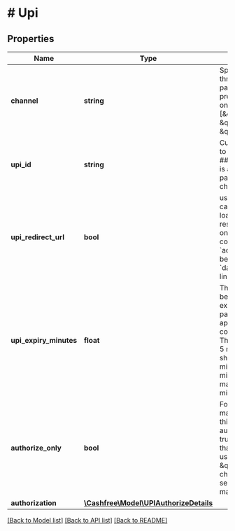 # # Upi

## Properties

Name | Type | Description | Notes
------------ | ------------- | ------------- | -------------
**channel** | **string** | Specify the channel through which the payment must be processed. Can be one of [\&quot;link\&quot;, \&quot;collect\&quot;, \&quot;qrcode\&quot;] |
**upi_id** | **string** | Customer UPI VPA to process payment.  ### Important This is a required parameter for channel &#x3D; &#x60;collect&#x60; | [optional]
**upi_redirect_url** | **bool** | use this if you want cashfree to show a loader. Sample response below. It is only supported for collect &#x60;action:collect&#x60; will be returned with &#x60;data.url&#x60; having the link for redirection | [optional]
**upi_expiry_minutes** | **float** | The UPI request will be valid for this expiry minutes. This parameter is only applicable for a UPI collect payment. The default value is 5 minutes. You should keep the minimum as 5 minutes, and maximum as 15 minutes | [optional]
**authorize_only** | **bool** | For one time mandate on UPI. Set this as authorize_only &#x3D; true. Please note that you can only use the \&quot;collect\&quot; channel if you are sending a one time mandate request | [optional]
**authorization** | [**\Cashfree\Model\UPIAuthorizeDetails**](UPIAuthorizeDetails.md) |  | [optional]

[[Back to Model list]](../../README.md#models) [[Back to API list]](../../README.md#endpoints) [[Back to README]](../../README.md)
